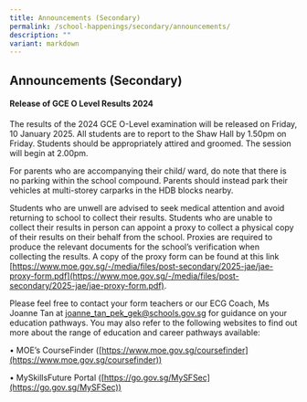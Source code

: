 ```yaml
---
title: Announcements (Secondary)
permalink: /school-happenings/secondary/announcements/
description: ""
variant: markdown
---
```

## Announcements (Secondary)

#### Release of GCE O Level Results 2024

The results of the 2024 GCE O-Level examination will be released on Friday, 10 January 2025. All students are to report to the Shaw Hall by 1.50pm on Friday. Students should be appropriately attired and groomed. The session will begin at 2.00pm.

For parents who are accompanying their child/ ward, do note that there is no parking within the school compound. Parents should instead park their vehicles at multi-storey carparks in the HDB blocks nearby.

Students who are unwell are advised to seek medical attention and avoid returning to school to collect their results. Students who are unable to collect their results in person can appoint a proxy to collect a physical copy of their results on their behalf from the school. Proxies are required to produce the relevant documents for the school’s verification when collecting the results. A copy of the proxy form can be found at this link [https://www.moe.gov.sg/-/media/files/post-secondary/2025-jae/jae-proxy-form.pdf](https://www.moe.gov.sg/-/media/files/post-secondary/2025-jae/jae-proxy-form.pdf).

Please feel free to contact your form teachers or our ECG Coach, Ms Joanne Tan at [joanne\_tan\_pek\_gek@schools.gov.sg](mailto:joanne_tan_pek_gek@schools.gov.sg) for guidance on your education pathways. You may also refer to the following websites to find out more about the range of education and career pathways available:

• MOE’s CourseFinder ([https://www.moe.gov.sg/coursefinder](https://www.moe.gov.sg/coursefinder))

• MySkillsFuture Portal ([https://go.gov.sg/MySFSec](https://go.gov.sg/MySFSec))